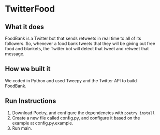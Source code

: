 # TwitterFood

## What it does
FoodBank is a Twitter bot that sends retweets in real time to all of its followers. So, whenever a food bank tweets that they will be giving out free food and blankets, the Twitter bot will detect that tweet and retweet that message.

## How we built it
We coded in Python and used Tweepy and the Twitter API to build FoodBank.

## Run Instructions
1. Download Poetry, and configure the dependencies with `poetry install`
2. Create a new file called config.py, and configure it based on the example at config.py.example.
3. Run main.
